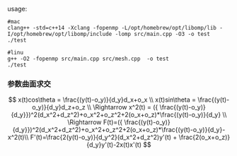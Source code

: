 usage:
```shell
#mac
clang++ -std=c++14 -Xclang -fopenmp -L/opt/homebrew/opt/libomp/lib -I/opt/homebrew/opt/libomp/include -lomp src/main.cpp -O3 -o test
./test
```
```shell
#linu
g++ -O2 -fopenmp src/main.cpp src/mesh.cpp  -o test
./test
```

### 参数曲面求交

$$
x(t)cos\theta = \frac{(y(t)-o_y)}{d_y}d_x+o_x \\
x(t)sin\theta = \frac{(y(t)-o_y)}{d_y}d_z+o_z \\
\Rightarrow x^2(t) = ({ \frac{(y(t)-o_y)}{d_y}})^2(d_x^2+d_z^2)+o_x^2+o_z^2+2(o_x+o_z)*\frac{(y(t)-o_y)}{d_y} \\
\Rightarrow F(t)=({ \frac{(y(t)-o_y)}{d_y}})^2(d_x^2+d_z^2)+o_x^2+o_z^2+2(o_x+o_z)*\frac{(y(t)-o_y)}{d_y}-x^2(t)\\
F'(t)=\frac{2(y(t)-o_y)}{d_y^2}(d_x^2+d_z^2)y'(t) + \frac{2(o_x+o_z)}{d_y}y'(t)-2x(t)x'(t)
$$


